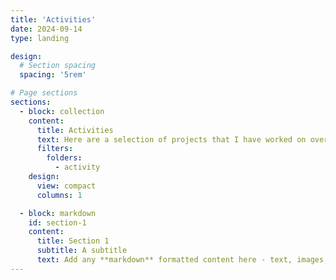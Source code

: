 ```yaml
---
title: 'Activities'
date: 2024-09-14
type: landing

design:
  # Section spacing
  spacing: '5rem'

# Page sections
sections:
  - block: collection
    content:
      title: Activities
      text: Here are a selection of projects that I have worked on over the years.
      filters:
        folders:
          - activity
    design:
      view: compact
      columns: 1

  - block: markdown
    id: section-1
    content:
      title: Section 1
      subtitle: A subtitle
      text: Add any **markdown** formatted content here - text, images, videos, galleries - and even HTML code!
---
```

